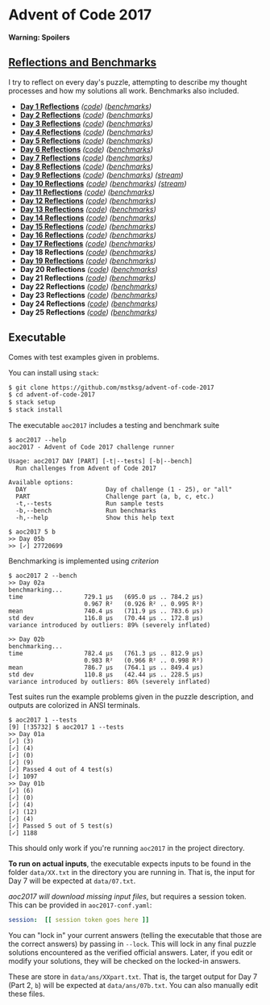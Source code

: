Advent of Code 2017
===================

**Warning: Spoilers**

[Reflections and Benchmarks][RnB]
---------------------------------

[RnB]: https://github.com/mstksg/advent-of-code-2017/blob/master/reflections.md

I try to reflect on every day's puzzle, attempting to describe my thought
processes and how my solutions all work.  Benchmarks also included.

*   **[Day 1 Reflections][d1r]** *([code][d1c])* *([benchmarks][d1b])*
*   **[Day 2 Reflections][d2r]** *([code][d2c])* *([benchmarks][d2b])*
*   **[Day 3 Reflections][d3r]** *([code][d3c])* *([benchmarks][d3b])*
*   **[Day 4 Reflections][d4r]** *([code][d4c])* *([benchmarks][d4b])*
*   **[Day 5 Reflections][d5r]** *([code][d5c])* *([benchmarks][d5b])*
*   **[Day 6 Reflections][d6r]** *([code][d6c])* *([benchmarks][d6b])*
*   **[Day 7 Reflections][d7r]** *([code][d7c])* *([benchmarks][d7b])*
*   **[Day 8 Reflections][d8r]** *([code][d8c])* *([benchmarks][d8b])*
*   **[Day 9 Reflections][d9r]** *([code][d9c])* *([benchmarks][d9b])* *([stream][d9s])*
*   **[Day 10 Reflections][d10r]** *([code][d10c])* *([benchmarks][d10b])* *([stream][d10s])*
*   **[Day 11 Reflections][d11r]** *([code][d11c])* *([benchmarks][d11b])*
*   **[Day 12 Reflections][d12r]** *([code][d12c])* *([benchmarks][d12b])*
*   **[Day 13 Reflections][d13r]** *([code][d13c])* *([benchmarks][d13b])*
*   **[Day 14 Reflections][d14r]** *([code][d14c])* *([benchmarks][d14b])*
*   **[Day 15 Reflections][d15r]** *([code][d15c])* *([benchmarks][d15b])*
*   **[Day 16 Reflections][d16r]** *([code][d16c])* *([benchmarks][d16b])*
*   **[Day 17 Reflections][d17r]** *([code][d17c])* *([benchmarks][d17b])*
*   **Day 18 Reflections** *([code][d18c])* *([benchmarks][d18b])*
*   **[Day 19 Reflections][d19r]** *([code][d19c])* *([benchmarks][d19b])*
*   **Day 20 Reflections** *([code][d20c])* *([benchmarks][d20b])*
*   **Day 21 Reflections** *([code][d21c])* *([benchmarks][d21b])*
*   **Day 22 Reflections** *([code][d22c])* *([benchmarks][d22b])*
*   **Day 23 Reflections** *([code][d23c])* *([benchmarks][d23b])*
*   **Day 24 Reflections** *([code][d24c])* *([benchmarks][d24b])*
*   **Day 25 Reflections** *([code][d25c])* *([benchmarks][d25b])*

[d1r]: https://github.com/mstksg/advent-of-code-2017/blob/master/reflections.md#day-1
[d2r]: https://github.com/mstksg/advent-of-code-2017/blob/master/reflections.md#day-2
[d3r]: https://github.com/mstksg/advent-of-code-2017/blob/master/reflections.md#day-3
[d4r]: https://github.com/mstksg/advent-of-code-2017/blob/master/reflections.md#day-4
[d5r]: https://github.com/mstksg/advent-of-code-2017/blob/master/reflections.md#day-5
[d6r]: https://github.com/mstksg/advent-of-code-2017/blob/master/reflections.md#day-6
[d7r]: https://github.com/mstksg/advent-of-code-2017/blob/master/reflections.md#day-7
[d8r]: https://github.com/mstksg/advent-of-code-2017/blob/master/reflections.md#day-8
[d9r]: https://github.com/mstksg/advent-of-code-2017/blob/master/reflections.md#day-9
[d10r]: https://github.com/mstksg/advent-of-code-2017/blob/master/reflections.md#day-10
[d11r]: https://github.com/mstksg/advent-of-code-2017/blob/master/reflections.md#day-11
[d12r]: https://github.com/mstksg/advent-of-code-2017/blob/master/reflections.md#day-12
[d13r]: https://github.com/mstksg/advent-of-code-2017/blob/master/reflections.md#day-13
[d14r]: https://github.com/mstksg/advent-of-code-2017/blob/master/reflections.md#day-14
[d15r]: https://github.com/mstksg/advent-of-code-2017/blob/master/reflections.md#day-15
[d16r]: https://github.com/mstksg/advent-of-code-2017/blob/master/reflections.md#day-16
[d17r]: https://github.com/mstksg/advent-of-code-2017/blob/master/reflections.md#day-17
[d18r]: https://github.com/mstksg/advent-of-code-2017/blob/master/reflections.md#day-18
[d19r]: https://github.com/mstksg/advent-of-code-2017/blob/master/reflections.md#day-19
[d20r]: https://github.com/mstksg/advent-of-code-2017/blob/master/reflections.md#day-20
[d21r]: https://github.com/mstksg/advent-of-code-2017/blob/master/reflections.md#day-21
[d22r]: https://github.com/mstksg/advent-of-code-2017/blob/master/reflections.md#day-22
[d23r]: https://github.com/mstksg/advent-of-code-2017/blob/master/reflections.md#day-23
[d24r]: https://github.com/mstksg/advent-of-code-2017/blob/master/reflections.md#day-24
[d25r]: https://github.com/mstksg/advent-of-code-2017/blob/master/reflections.md#day-25

[d1c]: https://github.com/mstksg/advent-of-code-2017/blob/master/src/AOC2017/Day01.hs
[d2c]: https://github.com/mstksg/advent-of-code-2017/blob/master/src/AOC2017/Day02.hs
[d3c]: https://github.com/mstksg/advent-of-code-2017/blob/master/src/AOC2017/Day03.hs
[d4c]: https://github.com/mstksg/advent-of-code-2017/blob/master/src/AOC2017/Day04.hs
[d5c]: https://github.com/mstksg/advent-of-code-2017/blob/master/src/AOC2017/Day05.hs
[d6c]: https://github.com/mstksg/advent-of-code-2017/blob/master/src/AOC2017/Day06.hs
[d7c]: https://github.com/mstksg/advent-of-code-2017/blob/master/src/AOC2017/Day07.hs
[d8c]: https://github.com/mstksg/advent-of-code-2017/blob/master/src/AOC2017/Day08.hs
[d9c]: https://github.com/mstksg/advent-of-code-2017/blob/master/src/AOC2017/Day09.hs
[d10c]: https://github.com/mstksg/advent-of-code-2017/blob/master/src/AOC2017/Day10.hs
[d11c]: https://github.com/mstksg/advent-of-code-2017/blob/master/src/AOC2017/Day11.hs
[d12c]: https://github.com/mstksg/advent-of-code-2017/blob/master/src/AOC2017/Day12.hs
[d13c]: https://github.com/mstksg/advent-of-code-2017/blob/master/src/AOC2017/Day13.hs
[d14c]: https://github.com/mstksg/advent-of-code-2017/blob/master/src/AOC2017/Day14.hs
[d15c]: https://github.com/mstksg/advent-of-code-2017/blob/master/src/AOC2017/Day15.hs
[d16c]: https://github.com/mstksg/advent-of-code-2017/blob/master/src/AOC2017/Day16.hs
[d17c]: https://github.com/mstksg/advent-of-code-2017/blob/master/src/AOC2017/Day17.hs
[d18c]: https://github.com/mstksg/advent-of-code-2017/blob/master/src/AOC2017/Day18.hs
[d19c]: https://github.com/mstksg/advent-of-code-2017/blob/master/src/AOC2017/Day19.hs
[d20c]: https://github.com/mstksg/advent-of-code-2017/blob/master/src/AOC2017/Day20.hs
[d21c]: https://github.com/mstksg/advent-of-code-2017/blob/master/src/AOC2017/Day21.hs
[d22c]: https://github.com/mstksg/advent-of-code-2017/blob/master/src/AOC2017/Day22.hs
[d23c]: https://github.com/mstksg/advent-of-code-2017/blob/master/src/AOC2017/Day23.hs
[d24c]: https://github.com/mstksg/advent-of-code-2017/blob/master/src/AOC2017/Day24.hs
[d25c]: https://github.com/mstksg/advent-of-code-2017/blob/master/src/AOC2017/Day25.hs

[d1b]: https://github.com/mstksg/advent-of-code-2017/blob/master/reflections.md#day-1-benchmarks
[d2b]: https://github.com/mstksg/advent-of-code-2017/blob/master/reflections.md#day-2-benchmarks
[d3b]: https://github.com/mstksg/advent-of-code-2017/blob/master/reflections.md#day-3-benchmarks
[d4b]: https://github.com/mstksg/advent-of-code-2017/blob/master/reflections.md#day-4-benchmarks
[d5b]: https://github.com/mstksg/advent-of-code-2017/blob/master/reflections.md#day-5-benchmarks
[d6b]: https://github.com/mstksg/advent-of-code-2017/blob/master/reflections.md#day-6-benchmarks
[d7b]: https://github.com/mstksg/advent-of-code-2017/blob/master/reflections.md#day-7-benchmarks
[d8b]: https://github.com/mstksg/advent-of-code-2017/blob/master/reflections.md#day-8-benchmarks
[d9b]: https://github.com/mstksg/advent-of-code-2017/blob/master/reflections.md#day-9-benchmarks
[d10b]: https://github.com/mstksg/advent-of-code-2017/blob/master/reflections.md#day-10-benchmarks
[d11b]: https://github.com/mstksg/advent-of-code-2017/blob/master/reflections.md#day-11-benchmarks
[d12b]: https://github.com/mstksg/advent-of-code-2017/blob/master/reflections.md#day-12-benchmarks
[d13b]: https://github.com/mstksg/advent-of-code-2017/blob/master/reflections.md#day-13-benchmarks
[d14b]: https://github.com/mstksg/advent-of-code-2017/blob/master/reflections.md#day-14-benchmarks
[d15b]: https://github.com/mstksg/advent-of-code-2017/blob/master/reflections.md#day-15-benchmarks
[d16b]: https://github.com/mstksg/advent-of-code-2017/blob/master/reflections.md#day-16-benchmarks
[d17b]: https://github.com/mstksg/advent-of-code-2017/blob/master/reflections.md#day-17-benchmarks
[d18b]: https://github.com/mstksg/advent-of-code-2017/blob/master/reflections.md#day-18-benchmarks
[d19b]: https://github.com/mstksg/advent-of-code-2017/blob/master/reflections.md#day-19-benchmarks
[d20b]: https://github.com/mstksg/advent-of-code-2017/blob/master/reflections.md#day-20-benchmarks
[d21b]: https://github.com/mstksg/advent-of-code-2017/blob/master/reflections.md#day-21-benchmarks
[d22b]: https://github.com/mstksg/advent-of-code-2017/blob/master/reflections.md#day-22-benchmarks
[d23b]: https://github.com/mstksg/advent-of-code-2017/blob/master/reflections.md#day-23-benchmarks
[d24b]: https://github.com/mstksg/advent-of-code-2017/blob/master/reflections.md#day-24-benchmarks
[d25b]: https://github.com/mstksg/advent-of-code-2017/blob/master/reflections.md#day-25-benchmarks

[d9s]: https://www.twitch.tv/videos/207969022
[d10s]: https://www.twitch.tv/videos/208287550

Executable
----------

Comes with test examples given in problems.

You can install using `stack`:

```bash
$ git clone https://github.com/mstksg/advent-of-code-2017
$ cd advent-of-code-2017
$ stack setup
$ stack install
```

The executable `aoc2017` includes a testing and benchmark suite

```
$ aoc2017 --help
aoc2017 - Advent of Code 2017 challenge runner

Usage: aoc2017 DAY [PART] [-t|--tests] [-b|--bench]
  Run challenges from Advent of Code 2017

Available options:
  DAY                      Day of challenge (1 - 25), or "all"
  PART                     Challenge part (a, b, c, etc.)
  -t,--tests               Run sample tests
  -b,--bench               Run benchmarks
  -h,--help                Show this help text

$ aoc2017 5 b
>> Day 05b
>> [✓] 27720699
```

Benchmarking is implemented using *criterion*

```
$ aoc2017 2 --bench
>> Day 02a
benchmarking...
time                 729.1 μs   (695.0 μs .. 784.2 μs)
                     0.967 R²   (0.926 R² .. 0.995 R²)
mean                 740.4 μs   (711.9 μs .. 783.6 μs)
std dev              116.8 μs   (70.44 μs .. 172.8 μs)
variance introduced by outliers: 89% (severely inflated)

>> Day 02b
benchmarking...
time                 782.4 μs   (761.3 μs .. 812.9 μs)
                     0.983 R²   (0.966 R² .. 0.998 R²)
mean                 786.7 μs   (764.1 μs .. 849.4 μs)
std dev              110.8 μs   (42.44 μs .. 228.5 μs)
variance introduced by outliers: 86% (severely inflated)
```

Test suites run the example problems given in the puzzle description, and
outputs are colorized in ANSI terminals.

```
$ aoc2017 1 --tests
[9] [!35732] $ aoc2017 1 --tests
>> Day 01a
[✓] (3)
[✓] (4)
[✓] (0)
[✓] (9)
[✓] Passed 4 out of 4 test(s)
[✓] 1097
>> Day 01b
[✓] (6)
[✓] (0)
[✓] (4)
[✓] (12)
[✓] (4)
[✓] Passed 5 out of 5 test(s)
[✓] 1188
```

This should only work if you're running `aoc2017` in the project directory.

**To run on actual inputs**, the executable expects inputs to be found in the
folder `data/XX.txt` in the directory you are running in.  That is, the input
for Day 7 will be expected at `data/07.txt`.

*aoc2017 will download missing input files*, but requires a session token.
This can be provided in `aoc2017-conf.yaml`:

```yaml
session:  [[ session token goes here ]]
```

You can "lock in" your current answers (telling the executable that those are
the correct answers) by passing in `--lock`.  This will lock in any final
puzzle solutions encountered as the verified official answers.  Later, if you
edit or modify your solutions, they will be checked on the locked-in answers.

These are store in `data/ans/XXpart.txt`.  That is, the target output for Day 7
(Part 2, `b`) will be expected at `data/ans/07b.txt`.  You can also manually
edit these files.

